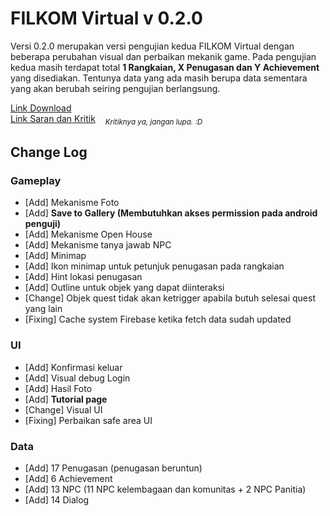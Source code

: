 # FILKOM Virtual v 0.2.0

Versi 0.2.0 merupakan versi pengujian kedua FILKOM Virtual dengan beberapa perubahan visual dan perbaikan mekanik game. Pada pengujian kedua masih terdapat total **1 Rangkaian, X Penugasan dan Y Achievement** yang disediakan. Tentunya data yang ada masih berupa data sementara yang akan berubah seiring pengujian berlangsung.

[Link Download](https://drive.google.com/file/d/1pSaG9N17ljVmPgdbDytsr1Yvagev3cDC/view?usp=sharing) <br>
[Link Saran dan Kritik](https://forms.gle/dh1fKMEn17MrL5g78) &nbsp;&nbsp; <sub>*Kritiknya ya, jangan lupa. :D*</sub>

## Change Log

### Gameplay
- [Add] Mekanisme Foto
- [Add] **Save to Gallery (Membutuhkan akses permission pada android penguji)**
- [Add] Mekanisme Open House
- [Add] Mekanisme tanya jawab NPC
- [Add] Minimap
- [Add] Ikon minimap untuk petunjuk penugasan pada rangkaian
- [Add] Hint lokasi penugasan
- [Add] Outline untuk objek yang dapat diinteraksi
- [Change] Objek quest tidak akan ketrigger apabila butuh selesai quest yang lain
- [Fixing] Cache system Firebase ketika fetch data sudah updated

### UI
- [Add] Konfirmasi keluar
- [Add] Visual debug Login
- [Add] Hasil Foto
- [Add] **Tutorial page**
- [Change] Visual UI
- [Fixing] Perbaikan safe area UI 

### Data
- [Add] 17 Penugasan (penugasan beruntun)
- [Add] 6 Achievement
- [Add] 13 NPC (11 NPC kelembagaan dan komunitas + 2 NPC Panitia)
- [Add] 14 Dialog
